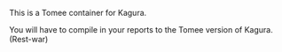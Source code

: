 This is a Tomee container for Kagura.

You will have to compile in your reports to the Tomee version of Kagura. (Rest-war)
